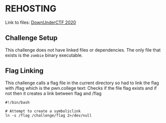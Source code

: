 # REHOSTING

Link to files: [DownUnderCTF 2020](https://github.com/sajjadium/ctf-archives/blob/main/ctfs/DownUnderCTF/2020/zombie/zombie)

## Challenge Setup
This challenge does not have linked files or dependencies. The only file that exists is the `zombie` binary executable.

## Flag Linking
This challenge calls a flag file in the current directory so had to link the flag with /flag which is the pwn.college text:
Checks if the file flag exists and if not then it creates a link between flag and /flag
```
#!/bin/bash

# Attempt to create a symboliclink
ln -s /flag /challenge/flag 2>/dev/null
```